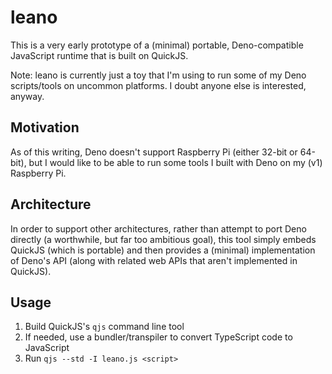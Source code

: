 # leano
This is a very early prototype of a (minimal) portable, Deno-compatible JavaScript runtime that is built on QuickJS.

Note: leano is currently just a toy that I'm using to run some of my Deno scripts/tools on uncommon platforms. I doubt anyone else is interested, anyway.

## Motivation
As of this writing, Deno doesn't support Raspberry Pi (either 32-bit or 64-bit), but I would like to be able to run some tools I built with Deno on my (v1) Raspberry Pi.

## Architecture
In order to support other architectures, rather than attempt to port Deno directly (a worthwhile, but far too ambitious goal), this tool simply embeds QuickJS (which is portable) and then provides a (minimal) implementation of Deno's API (along with related web APIs that aren't implemented in QuickJS).

## Usage
1. Build QuickJS's `qjs` command line tool
1. If needed, use a bundler/transpiler to convert TypeScript code to JavaScript
1. Run `qjs --std -I leano.js <script>`
